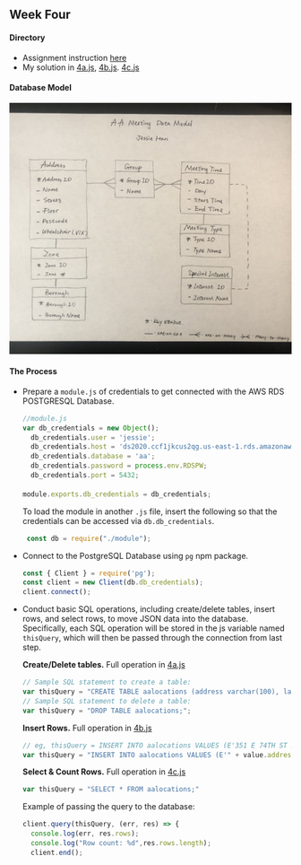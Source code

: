 ## Week Four

#### Directory
* Assignment instruction [here](https://github.com/visualizedata/data-structures/blob/master/weekly_assignment_04.md)
* My solution in [4a.js](https://github.com/JessieJessJe/dataStructures/blob/master/week04/4a.js), [4b.js](https://github.com/JessieJessJe/dataStructures/blob/master/week04/4b.js). [4c.js](https://github.com/JessieJessJe/dataStructures/blob/master/week04/4c.js)

#### Database Model
![db model](https://github.com/JessieJessJe/dataStructures/blob/master/week04/data%20model.png)

#### The Process
* Prepare a `module.js` of credentials to get connected with the AWS RDS POSTGRESQL Database.
  ```javascript
  //module.js
  var db_credentials = new Object();
    db_credentials.user = 'jessie';
    db_credentials.host = 'ds2020.ccf1jkcus2qg.us-east-1.rds.amazonaws.com';
    db_credentials.database = 'aa';
    db_credentials.password = process.env.RDSPW;
    db_credentials.port = 5432;

  module.exports.db_credentials = db_credentials;
  ```
  To load the module in another `.js` file, insert the following so that the credentials can be accessed via `db.db_credentials`.
  ```javascript
   const db = require("./module");
  ```
  
* Connect to the PostgreSQL Database using `pg` npm package. 
   ```javascript
  const { Client } = require('pg');
  const client = new Client(db.db_credentials);
  client.connect();
  ```
  
* Conduct basic SQL operations, including create/delete tables, insert rows, and select rows, to move JSON data into the database. 
Specifically, each SQL operation will be stored in the js variable named `thisQuery`, which will then be passed through the connection from last step.

   **Create/Delete tables.** Full operation in [4a.js](https://github.com/JessieJessJe/dataStructures/blob/master/week04/4a.js)
  ```javascript
  // Sample SQL statement to create a table: 
  var thisQuery = "CREATE TABLE aalocations (address varchar(100), lat double precision, long double precision);";
  // Sample SQL statement to delete a table: 
  var thisQuery = "DROP TABLE aalocations;"; 
  ```
  
   **Insert Rows.** Full operation in [4b.js](https://github.com/JessieJessJe/dataStructures/blob/master/week04/4b.js)
  ```javascript
  // eg, thisQuery = INSERT INTO aalocations VALUES (E'351 E 74TH ST New York NY ', 40.7694194, -73.9555151);
  var thisQuery = "INSERT INTO aalocations VALUES (E'" + value.address + "', " + value.latlong.lat + ", " + value.latlong.lng + ");";
  ```
  
   **Select & Count Rows.** Full operation in [4c.js](https://github.com/JessieJessJe/dataStructures/blob/master/week04/4c.js)
  ```javascript
  var thisQuery = "SELECT * FROM aalocations;"
  ```
  
   Example of passing the query to the database:
  ```javascript
  client.query(thisQuery, (err, res) => {
    console.log(err, res.rows);
    console.log("Row count: %d",res.rows.length);
    client.end();
  ```
  

